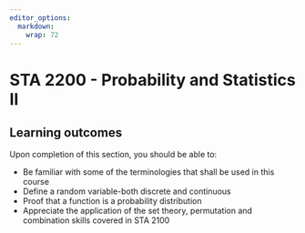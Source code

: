 ```yaml
---
editor_options: 
  markdown: 
    wrap: 72
---
```


# STA 2200 - Probability and Statistics II

## Learning outcomes

Upon completion of this section, you should be able to:

-   Be familiar with some of the terminologies that shall be used in
    this course
-   Define a random variable-both discrete and continuous
-   Proof that a function is a probability distribution
-   Appreciate the application of the set theory, permutation and
    combination skills covered in STA 2100
